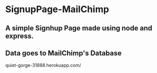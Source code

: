 # SignupPage-MailChimp
## A simple Signhup Page made using node and express.
## Data goes to MailChimp's Database
quiet-gorge-31888.herokuapp.com/
